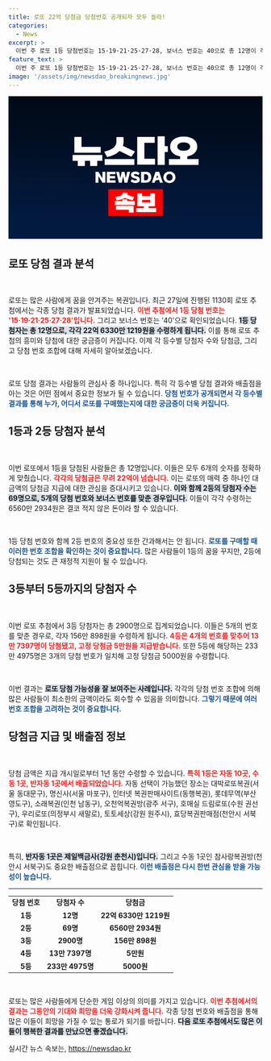 ```yaml
---
title: 로또 22억 당첨금 당첨번호 공개되자 모두 놀라!
categories:
  - News
excerpt: >
  이번 주 로또 1등 당첨번호는 15·19·21·25·27·28, 보너스 번호는 40으로 총 12명이 각 22억을 손에 쥐었습니다! 당신의 꿈도 이 번호와 함께 이루어질까요? 클릭하여 자세한 내용을 확인해보세요!
feature_text: >
  이번 주 로또 1등 당첨번호는 15·19·21·25·27·28, 보너스 번호는 40으로 총 12명이 각 22억을 손에 쥐었습니다! 당신의 꿈도 이 번호와 함께 이루어질까요? 클릭하여 자세한 내용을 확인해보세요!
image: '/assets/img/newsdao_breakingnews.jpg'
---
```


<p><img src="/assets/img/newsdao_breakingnews.jpg" alt="implanttips 속보" /></p>

<h2 data-ke-size="size26">로또 당첨 결과 분석</h2>

<p data-ke-size="size16">&nbsp;</p>

<p>로또는 많은 사람에게 꿈을 안겨주는 복권입니다. 최근 27일에 진행된 1130회 로또 추첨에서는 각종 당첨 결과가 발표되었습니다. <b><span style="color: #ee2323;">이번 추첨에서 1등 당첨 번호는 '15·19·21·25·27·28'입니다.</span></b> 그리고 보너스 번호는 '40'으로 확인되었습니다. <b><span style="background-color: #21538527;">1등 당첨자는 총 12명으로, 각각 22억 6330만 1219원을 수령하게 됩니다.</span></b> 이를 통해 로또 추첨의 흥미와 당첨에 대한 궁금증이 커집니다. 이제 각 등수별 당첨자 수와 당첨금, 그리고 당첨 번호 조합에 대해 자세히 알아보겠습니다. </p>

<p data-ke-size="size16">&nbsp;</p>

<p>로또 당첨 결과는 사람들의 관심사 중 하나입니다. 특히 각 등수별 당첨 결과와 배출점을 아는 것은 어떤 점에서 중요한 정보가 될 수 있습니다. <b><span style="color: #1a5490;">당첨 번호가 공개되면서 각 등수별 결과를 통해 누가, 어디서 로또를 구매했는지에 대한 궁금증이 더욱 커집니다.</span></b></p>

<h2 data-ke-size="size26">1등과 2등 당첨자 분석</h2>

<p data-ke-size="size16">&nbsp;</p>

<p>이번 로또에서 1등을 당첨된 사람들은 총 12명입니다. 이들은 모두 6개의 숫자를 정확하게 맞췄습니다. <b><span style="color: #ee2323;">각각의 당첨금은 무려 22억이 넘습니다.</span></b> 이는 로또의 매력 중 하나인 대금액의 당첨금 지급에 대한 관심을 증대시키고 있습니다. <b><span style="background-color: #21538527;">이와 함께 2등의 당첨자 수는 69명으로, 5개의 당첨 번호와 보너스 번호를 맞춘 경우입니다.</span></b> 이들이 각각 수령하는 6560만 2934원은 결코 적지 않은 돈이라 할 수 있습니다.</p>

<p data-ke-size="size16">&nbsp;</p>

<p>1등 당첨 번호와 함께 2등 번호의 중요성 또한 간과해서는 안 됩니다. <b><span style="color: #1a5490;">로또를 구매할 때 이러한 번호 조합을 확인하는 것이 중요합니다.</span></b> 많은 사람들이 1등의 꿈을 꾸지만, 2등에 당첨되는 것도 큰 재정적 지원이 될 수 있습니다.</p>

<h2 data-ke-size="size26">3등부터 5등까지의 당첨자 수</h2>

<p data-ke-size="size16">&nbsp;</p>

<p>이번 로또 추첨에서 3등 당첨자는 총 2900명으로 집계되었습니다. 이들은 5개의 번호를 맞춘 경우로, 각자 156만 898원을 수령하게 됩니다. <b><span style="color: #ee2323;">4등은 4개의 번호를 맞추어 13만 7397명이 당첨됐고, 고정 당첨금 5만원을 지급받습니다.</span></b> 또한 5등에 해당하는 233만 4975명은 3개의 당첨 번호가 일치해 고정 당첨금 5000원을 수령합니다. </p>

<p data-ke-size="size16">&nbsp;</p>

<p>이번 결과는 <b><span style="background-color: #21538527;">로또 당첨 가능성을 잘 보여주는 사례입니다.</span></b> 각각의 당첨 번호 조합에 의해 많은 사람들이 최소한의 금액이라도 회수할 수 있음을 의미합니다. <b><span style="color: #1a5490;">그렇기 때문에 여러 번호 조합을 고려하는 것이 중요합니다.</span></b></p>

<h2 data-ke-size="size26">당첨금 지급 및 배출점 정보</h2>

<p data-ke-size="size16">&nbsp;</p>

<p>당첨 금액은 지급 개시일로부터 1년 동안 수령할 수 있습니다. <b><span style="color: #ee2323;">특히 1등은 자동 10곳, 수동 1곳, 반자동 1곳에서 배출되었습니다.</span></b> 자동 선택이 가능했던 장소는 대박로또복권(서울 동대문구), 명신사(서울 마포구), 인터넷 복권판매사이트(동행복권), 롯데무역(부산 영도구), 소래복권(인천 남동구), 오천억복권방(광주 서구), 호매실 드림로또(수원 권선구), 우리로또(의정부시 새말로), 토토세상(강원 원주시), 효당복권판매점(천안시 서북구)로 확인됩니다.</p>

<p data-ke-size="size16">&nbsp;</p>

<p>특히, <b><span style="background-color: #21538527;">반자동 1곳은 제일백금사(강원 춘천시)입니다.</span></b> 그리고 수동 1곳인 참사랑복권방(천안시 서북구)도 중요한 배출점으로 꼽힙니다. <b><span style="color: #1a5490;">이런 배출점은 다시 한번 관심을 받을 가능성이 높습니다.</span></b></p>

<hr>

<table style="width: 100%; border-collapse: collapse;">
    <tr>
        <td style="text-align: center; height: 17px;"><b>당첨 번호</b></td>
        <td style="text-align: center; height: 17px;"><b>당첨자 수</b></td>
        <td style="text-align: center; height: 17px;"><b>당첨금</b></td>
    </tr>
    <tr>
        <td style="text-align: center; height: 17px;"><b>1등</b></td>
        <td style="text-align: center; height: 17px;"><b>12명</b></td>
        <td style="text-align: center; height: 17px;"><b>22억 6330만 1219원</b></td>
    </tr>
    <tr>
        <td style="text-align: center; height: 17px;"><b>2등</b></td>
        <td style="text-align: center; height: 17px;"><b>69명</b></td>
        <td style="text-align: center; height: 17px;"><b>6560만 2934원</b></td>
    </tr>
    <tr>
        <td style="text-align: center; height: 17px;"><b>3등</b></td>
        <td style="text-align: center; height: 17px;"><b>2900명</b></td>
        <td style="text-align: center; height: 17px;"><b>156만 898원</b></td>
    </tr>
    <tr>
        <td style="text-align: center; height: 17px;"><b>4등</b></td>
        <td style="text-align: center; height: 17px;"><b>13만 7397명</b></td>
        <td style="text-align: center; height: 17px;"><b>5만원</b></td>
    </tr>
    <tr>
        <td style="text-align: center; height: 17px;"><b>5등</b></td>
        <td style="text-align: center; height: 17px;"><b>233만 4975명</b></td>
        <td style="text-align: center; height: 17px;"><b>5000원</b></td>
    </tr>
</table>

<p data-ke-size="size16">&nbsp;</p>

<p>로또는 많은 사람들에게 단순한 게임 이상의 의미를 가지고 있습니다. <b><span style="color: #ee2323;">이번 추첨에서의 결과는 그동안의 기대와 희망을 더욱 강화시켜 줍니다.</span></b> 각종 당첨 번호와 배출점을 통해 많은 이들이 희망을 가질 수 있는 통로가 되기를 바랍니다. <b><span style="background-color: #21538527;">다음 로또 추첨에서도 많은 이들이 행복한 결과를 만났으면 좋겠습니다.</span></b></p>
실시간 뉴스 속보는, <a href="https://newsdao.kr" rel="dofollow">https://newsdao.kr</a>


